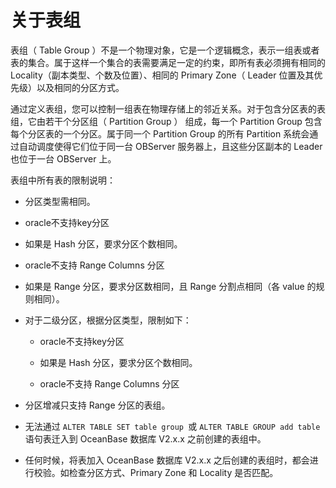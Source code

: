 关于表组 
=========================

表组（ Table Group ）不是一个物理对象，它是一个逻辑概念，表示一组表或者表的集合。属于这样一个集合的表需要满足一定的约束，即所有表必须拥有相同的 Locality（副本类型、个数及位置）、相同的 Primary Zone（ Leader 位置及其优先级）以及相同的分区方式。

通过定义表组，您可以控制一组表在物理存储上的邻近关系。对于包含分区表的表组，它由若干个分区组（ Partition Group ） 组成，每一个 Partition Group 包含每个分区表的一个分区。属于同一个 Partition Group 的所有 Partition 系统会通过自动调度使得它们位于同一台 OBServer 服务器上，且这些分区副本的 Leader 也位于一台 OBServer 上。

表组中所有表的限制说明：

* 分区类型需相同。

  

* oracle不支持key分区

  

* 如果是 Hash 分区，要求分区个数相同。

  

* oracle不支持 Range Columns 分区

  

* 如果是 Range 分区，要求分区数相同，且 Range 分割点相同（各 value 的规则相同）。

  

* 对于二级分区，根据分区类型，限制如下：

  * oracle不支持key分区

    
  
  * 如果是 Hash 分区，要求分区个数相同。

    
  
  * oracle不支持 Range Columns 分区

    
  

  

* 分区增减只支持 Range 分区的表组。

  

* 无法通过 `ALTER TABLE SET table group `或 `ALTER TABLE GROUP add table` 语句表迁入到 OceanBase 数据库 V2.x.x 之前创建的表组中。

  

* 任何时候，将表加入 OceanBase 数据库 V2.x.x 之后创建的表组时，都会进行校验。如检查分区方式、Primary Zone 和 Locality 是否匹配。

  




